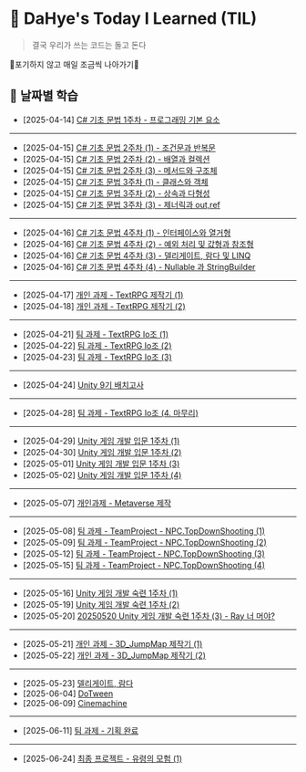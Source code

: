 # 📝 DaHye's Today I Learned (TIL)

> 결국 우리가 쓰는 코드는 돌고 돈다

🎇포기하지 않고 매일 조금씩 나아가기🎇

## 📅 날짜별 학습
- [2025-04-14] [C# 기초 문법 1주차 - 프로그래밍 기본 요소](./TIL/2025-04-14.md)
- --
- [2025-04-15] [C# 기초 문법 2주차 (1) - 조건문과 반복문](./TIL/2025-04-15(01).md)
- [2025-04-15] [C# 기초 문법 2주차 (2) - 배열과 컬렉션](./TIL/2025-04-15(02).md)
- [2025-04-15] [C# 기초 문법 2주차 (3) - 메서드와 구조체](./TIL/2025-04-15(03).md)
- [2025-04-15] [C# 기초 문법 3주차 (1) - 클래스와 객체](./TIL/2025-04-15(04).md)
- [2025-04-15] [C# 기초 문법 3주차 (2) - 상속과 다형성](./TIL/2025-04-15(05).md)
- [2025-04-15] [C# 기초 문법 3주차 (3) - 제너릭과 out,ref](./TIL/2025-04-15(06).md)
- --
- [2025-04-16] [C# 기초 문법 4주차 (1) - 인터페이스와 열거형](./TIL/2025-04-16(01).md)
- [2025-04-16] [C# 기초 문법 4주차 (2) - 예외 처리 및 값형과 참조형](./TIL/2025-04-16(02).md)
- [2025-04-16] [C# 기초 문법 4주차 (3) - 델리게이트, 람다 및 LINQ](./TIL/2025-04-16(03).md)
- [2025-04-16] [C# 기초 문법 4주차 (4) - Nullable 과 StringBuilder](./TIL/2025-04-16(04).md)
- --
- [2025-04-17] [개인 과제 - TextRPG 제작기 (1)](./TIL/2025-04-17.md)
- [2025-04-18] [개인 과제 - TextRPG 제작기 (2)](./TIL/2025-04-18.md)
- --
- [2025-04-21] [팀 과제 - TextRPG Io조 (1)](./TIL/2025-04-21.md)
- [2025-04-22] [팀 과제 - TextRPG Io조 (2)](./TIL/2025-04-22.md)
- [2025-04-23] [팀 과제 - TextRPG Io조 (3)](./TIL/2025-04-23.md)
- --
- [2025-04-24] [Unity 9기 배치고사](./TIL/2025-04-24.md)
- --
- [2025-04-28] [팀 과제 - TextRPG Io조 (4. 마무리)](./TIL/2025-04-28.md)
- --
- [2025-04-29] [Unity 게임 개발 입문 1주차 (1)](./TIL/2025-04-29.md)
- [2025-04-30] [Unity 게임 개발 입문 1주차 (2)](./TIL/2025-04-30.md)
- [2025-05-01] [Unity 게임 개발 입문 1주차 (3)](./TIL/2025-05-01.md)
- [2025-05-02] [Unity 게임 개발 입문 1주차 (4)](./TIL/2025-05-02.md)
- --
- [2025-05-07] [개인과제 - Metaverse 제작](./TIL/2025-05-07.md)
- --
- [2025-05-08] [팀 과제 - TeamProject - NPC.TopDownShooting (1)](./TIL/2025-05-08.md)
- [2025-05-09] [팀 과제 - TeamProject - NPC.TopDownShooting (2)](./TIL/2025-05-09.md)
- [2025-05-12] [팀 과제 - TeamProject - NPC.TopDownShooting (3)](./TIL/2025-05-12.md)
- [2025-05-15] [팀 과제 - TeamProject - NPC.TopDownShooting (4)](./TIL/2025-05-15.md)
- --
- [2025-05-16] [Unity 게임 개발 숙련 1주차 (1)](./TIL/2025-05-16.md)
- [2025-05-19] [Unity 게임 개발 숙련 1주차 (2)](./TIL/2025-05-19.md)
- [2025-05-20] [20250520 Unity 게임 개발 숙련 1주차 (3) - Ray 너 머야?](./TIL/2025-05-20.md)
- --
- [2025-05-21] [개인 과제 - 3D_JumpMap 제작기 (1)](./TIL/2025-05-21.md)
- [2025-05-22] [개인 과제 - 3D_JumpMap 제작기 (2)](./TIL/2025-05-22.md)
- --
- [2025-05-23] [델리게이트, 람다](./2025-05-23.md)
- [2025-06-04] [DoTween](./TIL/2025-06-04.md)
- [2025-06-09] [Cinemachine](./TIL/2025-06-09.md)
- --
- [2025-06-11] [팀 과제 - 기획 완료](./TIL/2025-06-11.md)
- --
- [2025-06-24] [최종 프로젝트 - 유령의 모험 (1)](./TIL/2025-06-24.md)